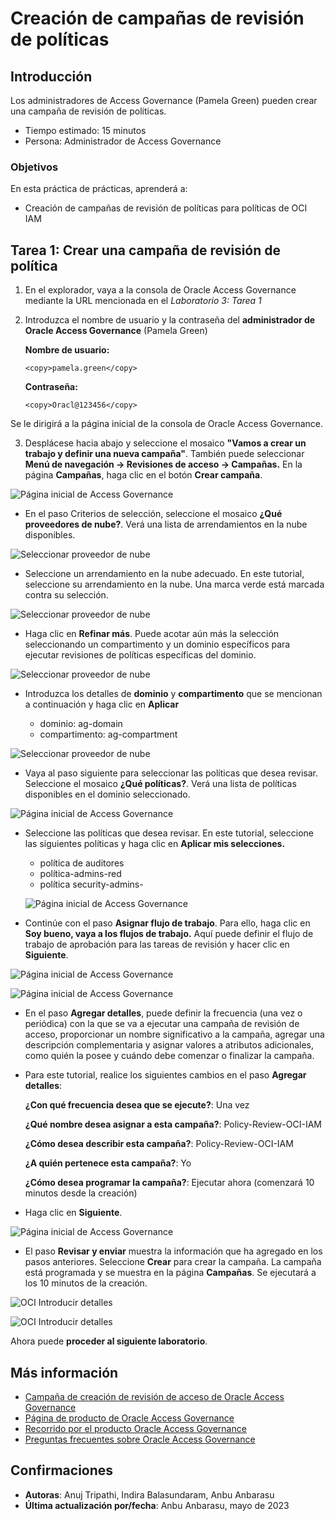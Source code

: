 # Creación de campañas de revisión de políticas

## Introducción

Los administradores de Access Governance (Pamela Green) pueden crear una campaña de revisión de políticas.

*   Tiempo estimado: 15 minutos
*   Persona: Administrador de Access Governance

### Objetivos

En esta práctica de prácticas, aprenderá a:

*   Creación de campañas de revisión de políticas para políticas de OCI IAM

## Tarea 1: Crear una campaña de revisión de política

1.  En el explorador, vaya a la consola de Oracle Access Governance mediante la URL mencionada en el _Laboratorio 3: Tarea 1_
    
2.  Introduzca el nombre de usuario y la contraseña del **administrador de Oracle Access Governance** (Pamela Green)
    
    **Nombre de usuario:**
    
        <copy>pamela.green</copy>
        
    
    **Contraseña:**
    
        <copy>Oracl@123456</copy>
        

Se le dirigirá a la página inicial de la consola de Oracle Access Governance.

3.  Desplácese hacia abajo y seleccione el mosaico **"Vamos a crear un trabajo y definir una nueva campaña"**. También puede seleccionar **Menú de navegación -> Revisiones de acceso -> Campañas.** En la página **Campañas**, haga clic en el botón **Crear campaña**.

![Página inicial de Access Governance](images/ag-homepage-campaign.png)

*   En el paso Criterios de selección, seleccione el mosaico **¿Qué proveedores de nube?**. Verá una lista de arrendamientos en la nube disponibles.

![Seleccionar proveedor de nube](images/select-cloud-providers.png)

*   Seleccione un arrendamiento en la nube adecuado. En este tutorial, seleccione su arrendamiento en la nube. Una marca verde está marcada contra su selección.

![Seleccionar proveedor de nube](images/green-tick-cloud-provider.png)

*   Haga clic en **Refinar más**. Puede acotar aún más la selección seleccionando un compartimento y un dominio específicos para ejecutar revisiones de políticas específicas del dominio.

![Seleccionar proveedor de nube](images/click-refine.png)

*   Introduzca los detalles de **dominio** y **compartimento** que se mencionan a continuación y haga clic en **Aplicar**
    
    *   dominio: ag-domain
    *   compartimento: ag-compartment

![Seleccionar proveedor de nube](images/click-apply-refine.png)

*   Vaya al paso siguiente para seleccionar las políticas que desea revisar. Seleccione el mosaico **¿Qué políticas?**. Verá una lista de políticas disponibles en el dominio seleccionado.

![Página inicial de Access Governance](images/select-which-policies.png)

*   Seleccione las políticas que desea revisar. En este tutorial, seleccione las siguientes políticas y haga clic en **Aplicar mis selecciones.**
    
    *   política de auditores
    *   política-admins-red
    *   política security-admins-
    
    ![Página inicial de Access Governance](images/select-the-policies.png)
    
*   Continúe con el paso **Asignar flujo de trabajo**. Para ello, haga clic en **Soy bueno, vaya a los flujos de trabajo.** Aquí puede definir el flujo de trabajo de aprobación para las tareas de revisión y hacer clic en **Siguiente**.
    

![Página inicial de Access Governance](images/choose-workflow.png)

![Página inicial de Access Governance](images/click-next-workflow.png)

*   En el paso **Agregar detalles**, puede definir la frecuencia (una vez o periódica) con la que se va a ejecutar una campaña de revisión de acceso, proporcionar un nombre significativo a la campaña, agregar una descripción complementaria y asignar valores a atributos adicionales, como quién la posee y cuándo debe comenzar o finalizar la campaña.
    
*   Para este tutorial, realice los siguientes cambios en el paso **Agregar detalles**:
    
    **¿Con qué frecuencia desea que se ejecute?**: Una vez
    
    **¿Qué nombre desea asignar a esta campaña?**: Policy-Review-OCI-IAM
    
    **¿Cómo desea describir esta campaña?**: Policy-Review-OCI-IAM
    
    **¿A quién pertenece esta campaña?**: Yo
    
    **¿Cómo desea programar la campaña?**: Ejecutar ahora (comenzará 10 minutos desde la creación)
    
*   Haga clic en **Siguiente**.
    

![Página inicial de Access Governance](images/campaign-information.png)

*   El paso **Revisar y enviar** muestra la información que ha agregado en los pasos anteriores. Seleccione **Crear** para crear la campaña. La campaña está programada y se muestra en la página **Campañas**. Se ejecutará a los 10 minutos de la creación.

![OCI Introducir detalles](images/click-create-new-campaign.png)

![OCI Introducir detalles](images/campaign-scheduled.png)

Ahora puede **proceder al siguiente laboratorio**.

## Más información

*   [Campaña de creación de revisión de acceso de Oracle Access Governance](https://docs.oracle.com/en/cloud/paas/access-governance/pdapg/index.html)
*   [Página de producto de Oracle Access Governance](https://www.oracle.com/security/cloud-security/access-governance/)
*   [Recorrido por el producto Oracle Access Governance](https://www.oracle.com/webfolder/s/quicktours/paas/pt-sec-access-governance/index.html)
*   [Preguntas frecuentes sobre Oracle Access Governance](https://www.oracle.com/security/cloud-security/access-governance/faq/)

## Confirmaciones

*   **Autoras**: Anuj Tripathi, Indira Balasundaram, Anbu Anbarasu
*   **Última actualización por/fecha**: Anbu Anbarasu, mayo de 2023
